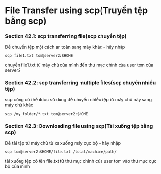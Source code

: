 # File Transfer using scp(Truyền tệp bằng scp)
### Section 42.1: scp transferring file(scp chuyển tệp)
Để chuyển tệp một cách an toàn sang máy khác - hãy nhập
```
scp file1.txt tom@server2:$HOME
```
chuyển file1.txt từ máy chủ của mình đến thư mục chính của user tom của server2 

### Section 42.2: scp transferring multiple files(scp chuyển nhiều tệp)
scp cũng có thể được sử dụng để chuyển nhiều tệp từ máy chủ này sang máy chủ khác
```
scp /my_folder/*.txt tom@server2:$HOME
```

### Section 42.3: Downloading file using scp(Tải xuống tệp bằng scp)
Để tải tệp từ máy chủ từ xa xuống máy cục bộ - hãy nhập
```
scp tom@server2:$HOME/file.txt /local/machine/path/
```
tải xuống tệp có tên file.txt từ thư mục chính của user tom vào thư mục cục bộ của mình
